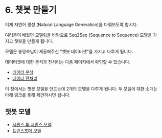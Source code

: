 # 6. 챗봇 만들기

이제 자연어 생성 (Natural Language Generation)을 다뤄보도록 합시다.

여러분이 배웠던 모델링을 바탕으로 Seq2Seq (Sequence to Sequence) 모델을 가지고 챗봇을 만들게 됩니다.

모델은 송영숙님이 제공해주신 "챗봇 데이터셋"을 가지고 다루게 됩니다.

데이터셋에 대한 분석과 전처리는 다음 페이지에서 확인할 수 있습니다.

- [데이터 분석](./6.2.EDA.ipynb)
- [데이터 전처리](./6.3.preprocess.ipynb)

이 장에서는 챗봇 모델을 만드는데 2개의 모델을 다루게 됩니다. 두 모델에 대한 소개는 아래 링크를 통해 확인하시면 됩니다.

## 챗봇 모델

- [시퀀스 투 시퀀스 모델](./6.4.seq2seq.ipynb)
- [트랜스포머 모델](./6.5.transformer.ipynb)
